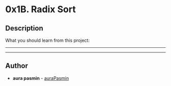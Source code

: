 # 0x1B. Radix Sort

## Description
What you should learn from this project:

---
---

## Author
* **aura pasmin** - [auraPasmin](https://github.com/auraPasm)

